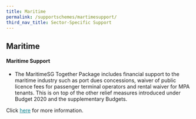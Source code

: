 ```yaml
---
title: Maritime
permalink: /supportschemes/martimesupport/
third_nav_title: Sector-Specific Support
---
```


## Maritime

#### Maritime Support

* The MaritimeSG Together Package includes financial support to the maritime industry such as port dues concessions, waiver of public licence fees for passenger terminal operators and rental waiver for MPA tenants. This is on top of the other relief measures introduced under Budget 2020 and the supplementary Budgets.

Click <a href="https://go.gov.sg/martimesupport" target="_blank" style="color:#037e8a">here</a> for more information.

<!-- <meta http-equiv="REFRESH" content="0;url=https://www.gobusiness.gov.sg/supportschemes/martimesupport/"> -->